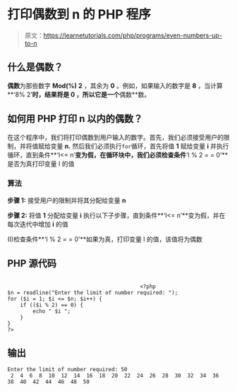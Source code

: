 # 打印偶数到 n 的 PHP 程序

> 原文：<https://learnetutorials.com/php/programs/even-numbers-up-to-n>

## 什么是偶数？

**偶数**为那些数字 **Mod(%)** **2** ，其余为 **0** 。例如，如果输入的数字是 **8** ，当计算**‘8% 2’**时，结果将是 **0** ，所以它是一个**偶数**数。

## 如何用 PHP 打印 n 以内的偶数？

在这个程序中，我们将打印偶数到用户输入的数字。首先，我们必须接受用户的限制，并将值赋给变量 **n.** 然后我们必须执行`for`循环，首先将值 **1** 赋给变量 **i** 并执行循环，直到条件**‘I<= n’**变为假，在循环块中，我们必须检查条件**‘I % 2 = = 0’**是否为真打印变量 I 的值

### 算法

**步骤 1:** 接受用户的限制并将其分配给变量 **n**

**步骤 2:** 将值 **1** 分配给变量 **i** 执行以下子步骤，直到条件**‘I<= n’**变为假，并在每次迭代中增加 **i** 的值

(I)检查条件**‘I % 2 = = 0’**如果为真，打印变量 I 的值，该值将为偶数

## PHP 源代码

```

                                          <?php
$n = readline("Enter the limit of number required: ");
for ($i = 1; $i <= $n; $i++) {
    if (($i % 2) == 0) {
        echo " $i ";
    }
}
?>

```

## 输出

```
Enter the limit of number required: 50
 2  4  6  8  10  12  14  16  18  20  22  24  26  28  30  32  34  36  38  40  42  44  46  48  50
```